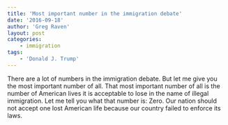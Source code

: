 ```yaml
---
title: 'Most important number in the immigration debate'
date: '2016-09-18'
author: 'Greg Raven'
layout: post
categories:
    - immigration
tags:
    - 'Donald J. Trump'
---
```


There are a lot of numbers in the immigration debate. But let me give you the most important number of all. That most important number of all is the number of American lives it is acceptable to lose in the name of illegal immigration. Let me tell you what that number is: Zero. Our nation should not accept one lost American life because our country failed to enforce its laws.